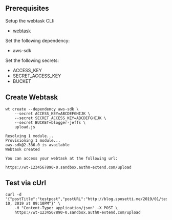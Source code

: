## Prerequisites

Setup the webtask CLI:

- [webtask](https://webtask.io)

Set the following dependency:

- aws-sdk

Set the following secrets:

- ACCESS_KEY
- SECRET_ACCESS_KEY
- BUCKET


## Create Webtask

```
wt create --dependency aws-sdk \
	--secret ACCESS_KEY=ABCDEFGHIJK \
	--secret SECRET_ACCESS_KEY=ABCDEFGHIJK \
	--secret BUCKET=blogger-jeffs \
	upload.js 

Resolving 1 module...
Provisioning 1 module...
aws-sdk@2.386.0 is available
Webtask created

You can access your webtask at the following url:

https://wt-1234567890-0.sandbox.auth0-extend.com/upload

```
## Test via cUrl

```
curl -d '{"postTitle":"testpost","postURL":"http://blog.sposetti.me/2019/01/testpost.html","postPublished":"January 10, 2019 at 09:10PM"}' \
	-H "Content-Type: application/json" -X POST \
	https://wt-1234567890-0.sandbox.auth0-extend.com/upload
```